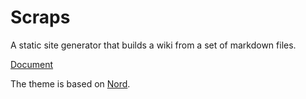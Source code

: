 # Scraps
A static site generator that builds a wiki from a set of markdown files.

[Document](https://boykush.github.io/scraps/getting-started.html)

The theme is based on [Nord](https://www.nordtheme.com/).

